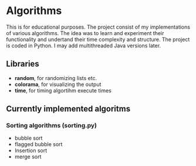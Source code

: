 # Algorithms
 This is for educational purposes. The project consist of my implementations of various algorithms. The idea was to learn and experiment their functionality  and undertand their time complexity and structure. The project is coded in Python. I may add multithreaded Java versions later.

## Libraries
- **random**, for randomizing lists etc.
- **colorama**, for visualizing the output
- **time**, for timing algortihm execute times

## Currently implemented algoritms
### Sorting algorithms (sorting.py)
- bubble sort
- flagged bubble sort
- Insertion sort
- merge sort
